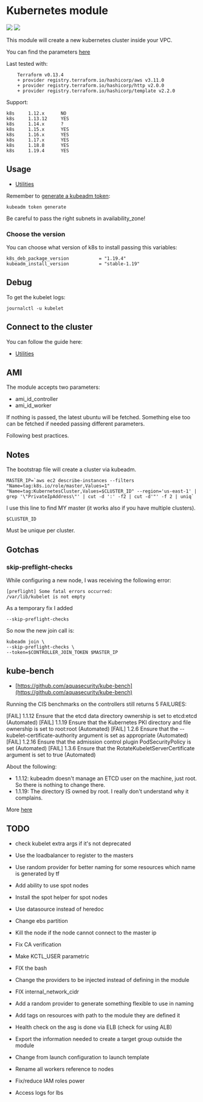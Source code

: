 # Kubernetes module

![](https://img.shields.io/badge/kubernetes-v1.19.4-green.svg)
![](https://img.shields.io/badge/ubuntu-20.04-blue.svg)

This module will create a new kubernetes cluster inside your VPC.

You can find the parameters [here](params.md)

Last tested with:

        Terraform v0.13.4
        + provider registry.terraform.io/hashicorp/aws v3.11.0
        + provider registry.terraform.io/hashicorp/http v2.0.0
        + provider registry.terraform.io/hashicorp/template v2.2.0

Support:

    k8s     1.12.x      NO
    k8s     1.13.12     YES
    k8s     1.14.x      ?
    k8s     1.15.x      YES
    k8s     1.16.x      YES
    k8s     1.17.x      YES
    k8s     1.18.8      YES
    k8s     1.19.4      YES

## Usage

- [Utilities](../../examples/)

Remember to [generate a kubeadm token](https://kubernetes.io/docs/reference/setup-tools/kubeadm/kubeadm-token/#cmd-token-generate):

    kubeadm token generate

Be careful to pass the right subnets in availability_zone!

### Choose the version

You can choose what version of k8s to install passing this variables:

    k8s_deb_package_version           = "1.19.4"
    kubeadm_install_version           = "stable-1.19"

## Debug

To get the kubelet logs:

    journalctl -u kubelet

## Connect to the cluster

You can follow the guide here:

- [Utilities](../../utilities/)

## AMI

The module accepts two parameters:

- ami_id_controller
- ami_id_worker

If nothing is passed, the latest ubuntu will be fetched.
Something else too can be fetched if needed passing different parameters.

Following best practices.

## Notes

The bootstrap file will create a cluster via kubeadm.

    MASTER_IP=`aws ec2 describe-instances --filters "Name=tag:k8s.io/role/master,Values=1" "Name=tag:KubernetesCluster,Values=$CLUSTER_ID" --region='us-east-1' | grep '\"PrivateIpAddress\"' | cut -d ':' -f2 | cut -d'"' -f 2 | uniq`

I use this line to find MY master (it works also if you have multiple clusters).

    $CLUSTER_ID

Must be unique per cluster.

## Gotchas

### skip-preflight-checks

While configuring a new node, I was receiving the following error:

    [preflight] Some fatal errors occurred:
    /var/lib/kubelet is not empty

As a temporary fix I added

    --skip-preflight-checks

So now the new join call is:

    kubeadm join \
    --skip-preflight-checks \
    --token=$CONTROLLER_JOIN_TOKEN $MASTER_IP

## kube-bench

- [https://github.com/aquasecurity/kube-bench](https://github.com/aquasecurity/kube-bench)

Running the CIS benchmarks on the controllers still returns 5 FAILURES:

[FAIL] 1.1.12 Ensure that the etcd data directory ownership is set to etcd:etcd (Automated)
[FAIL] 1.1.19 Ensure that the Kubernetes PKI directory and file ownership is set to root:root (Automated)
[FAIL] 1.2.6 Ensure that the --kubelet-certificate-authority argument is set as appropriate (Automated)
[FAIL] 1.2.16 Ensure that the admission control plugin PodSecurityPolicy is set (Automated)
[FAIL] 1.3.6 Ensure that the RotateKubeletServerCertificate argument is set to true (Automated)

About the following:

- 1.1.12: kubeadm doesn't manage an ETCD user on the machine, just root. So there is nothing to change there.
- 1.1.19: The directory IS owned by root. I really don't understand why it complains.

More [here](result.txt)

## TODO

- check kubelet extra args if it's not deprecated
- Use the loadbalancer to register to the masters
- Use random provider for better naming for some resources which name is generated by tf
- Add ability to use spot nodes
- Install the spot helper for spot nodes

- Use datasource instead of heredoc
- Change ebs partition
- Kill the node if the node cannot connect to the master ip
- Fix CA verification
- Make KCTL_USER parametric
- FIX the bash
- Change the providers to be injected instead of defining in the module
- FIX internal_network_cidr
- Add a random provider to generate something flexible to use in naming
- Add tags on resources with path to the module they are defined it
- Health check on the asg is done via ELB (check for using ALB)
- Export the information needed to create a target group outside the module
- Change from launch configuration to launch template
- Rename all workers reference to nodes
- Fix/reduce IAM roles power
- Access logs for lbs